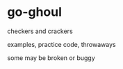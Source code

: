 # go-ghoul

checkers and crackers

examples, practice code, throwaways

some may be broken or buggy
